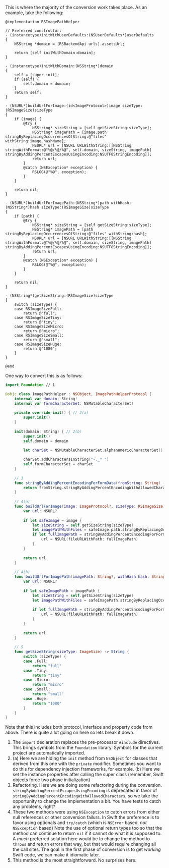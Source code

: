 This is where the majority of the conversion work takes place.  As an example, take the following:

```obj-c
@implementation RSImagePathHelper

// Preferred constructor:
- (instancetype)initWithUserDefaults:(NSUserDefaults*)userDefaults
{
    NSString *domain = [RSBackendApi urls].assetsUrl;
    
    return [self initWithDomain:domain];
}

- (instancetype)initWithDomain:(NSString*)domain
{
    self = [super init];
    if (self) {
        self.domain = domain;
    }
    return self;
}

- (NSURL*)buildUrlForImage:(id<ImageProtocol>)image sizeType:(RSImageSize)sizeType
{
    if (image) {
        @try {
            NSString* sizeString = [self getSizeString:sizeType];
            NSString* imagePath = [image.path stringByReplacingOccurrencesOfString:@"files" withString:image.hashName];
            NSURL* url = [NSURL URLWithString:[[NSString stringWithFormat:@"%@/%@/%@", self.domain, sizeString, imagePath] stringByAddingPercentEscapesUsingEncoding:NSUTF8StringEncoding]];
            return url;
        }
        @catch (NSException* exception) {
            RSLOG(@"%@", exception);
        }
    }

    return nil;
}

- (NSURL*)buildUrlForImagePath:(NSString*)path withHash:(NSString*)hash sizeType:(RSImageSize)sizeType
{
    if (path) {
        @try {
            NSString* sizeString = [self getSizeString:sizeType];
            NSString* imagePath = [path stringByReplacingOccurrencesOfString:@"files" withString:hash];
            NSURL* url = [NSURL URLWithString:[[NSString stringWithFormat:@"%@/%@/%@", self.domain, sizeString, imagePath] stringByAddingPercentEscapesUsingEncoding:NSUTF8StringEncoding]];
            return url;
        }
        @catch (NSException* exception) {
            RSLOG(@"%@", exception);
        }
    }

    return nil;
}

- (NSString*)getSizeString:(RSImageSize)sizeType
{
    switch (sizeType) {
    case RSImageSizeFull:
        return @"full";
    case RSImageSizeTiny:
        return @"tiny";
    case RSImageSizeMicro:
        return @"micro";
    case RSImageSizeSmall:
        return @"small";
    case RSImageSizeHuge:
        return @"1080";
    }
}

@end
```

One way to convert this is as follows:

```swift
import Foundation // 1

@objc class ImagePathHelper : NSObject, ImagePathHelperProtocol {
    internal var domain: String!
    internal var formCharacterSet: NSMutableCharacterSet!
    
    private override init() { // 2(a)
        super.init()
    }
    
    init(domain: String) { // 2(b)
        super.init()
        self.domain = domain
        
        let charSet = NSMutableCharacterSet.alphanumericCharacterSet()

        charSet.addCharactersInString("-._* ")
        self.formCharacterSet = charSet
    }
    
    // 3
    func stringByAddingPercentEncodingForFormData(fromString: String) -> String? {
        return fromString.stringByAddingPercentEncodingWithAllowedCharacters(self.formCharacterSet)?.stringByReplacingOccurrencesOfString(" ", withString: "+")
    }
    
    // 4(a)
    func buildUrlForImage(image: ImageProtocol?, sizeType: RSImageSize) -> NSURL? {
        var url: NSURL?
        
        if let safeImage = image {
            let sizeString = self.getSizeString(sizeType)
            let imagePathWithFiles = safeImage.path.stringByReplacingOccurrencesOfString("files", withString: safeImage.hashName)
            if let fullImagePath = stringByAddingPercentEncodingForFormData("\(self.domain)/\(sizeString)/\(imagePathWithFiles)") {
                url = NSURL(fileURLWithPath: fullImagePath)
            }
        }
        
        return url
    }
    
    // 4(b)
    func buildUrlForImagePath(imagePath: String?, withHash hash: String, sizeType: RSImageSize) -> NSURL? {
        var url: NSURL?
    
        if let safeImagePath = imagePath {
            let sizeString = self.getSizeString(sizeType)
            let imagePathWithFiles = safeImagePath.stringByReplacingOccurrencesOfString("files", withString: hash)
            
            if let fullImagePath = stringByAddingPercentEncodingForFormData("\(self.domain)/\(sizeString)/\(imagePathWithFiles)") {
                url = NSURL(fileURLWithPath: fullImagePath)
            }
        }
        
        return url
    }
    
    // 5
    func getSizeString(sizeType: ImageSize) -> String {
        switch (sizeType) {
        case .Full:
            return "full"
        case .Tiny:
            return "tiny"
        case .Micro:
            return "micro"
        case .Small:
            return "small"
        case .Huge:
            return "1080"
        }
    }
}
```

Note that this includes both protocol, interface and property code from above.  There is quite a lot going on here so lets break it down.

1. The `import` declaration replaces the pre-processor `#include` directives.  This brings symbols from the `Foundation`  library.  Symbols for the current project are automatically imported.
2. (a) Here we are hiding the `init` method from `NSObject` for classes that derived from this one with the `private` modifier.  Sometimes you want to do this for dependency injection frameworks, for example.  (b) Here we set the instance properties after calling the super class (remember, Swift objects force two phase initialization)
3. Refactoring.  Here we are doing some refactoring during the conversion.  `stringByAddingPercentEscapesUsingEncoding` is deprecated in favor of `stringByAddingPercentEncodingWithAllowedCharacters`, so we take the opportunity to change the implementation a bit.  You have tests to catch any problems, right?
4. These two methods were using `NSException` to catch errors from either null references or other conversion failurs.  In Swift the preference is to favor using optionals and `try/catch` (which is `NSError` based, _not_ `NSException` based)  Note the use of optional return types too so that the method can continue to return `nil` if it cannot do what it is supposed to.  A _much_ preferred solution here would be to change the method to `throws` and return errors that way, but that would require changing all the call sites.  The goal in the first phase of conversion is to get _working_ Swift code, we can make it idiomatic later.
5. This method is the most straightforward.  No surprises here.
